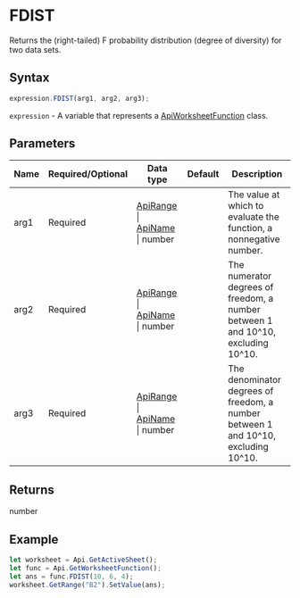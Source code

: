 # FDIST

Returns the (right-tailed) F probability distribution (degree of diversity) for two data sets.

## Syntax

```javascript
expression.FDIST(arg1, arg2, arg3);
```

`expression` - A variable that represents a [ApiWorksheetFunction](../ApiWorksheetFunction.md) class.

## Parameters

| **Name** | **Required/Optional** | **Data type** | **Default** | **Description** |
| ------------- | ------------- | ------------- | ------------- | ------------- |
| arg1 | Required | [ApiRange](../../ApiRange/ApiRange.md) \| [ApiName](../../ApiName/ApiName.md) \| number |  | The value at which to evaluate the function, a nonnegative number. |
| arg2 | Required | [ApiRange](../../ApiRange/ApiRange.md) \| [ApiName](../../ApiName/ApiName.md) \| number |  | The numerator degrees of freedom, a number between 1 and 10^10, excluding 10^10. |
| arg3 | Required | [ApiRange](../../ApiRange/ApiRange.md) \| [ApiName](../../ApiName/ApiName.md) \| number |  | The denominator degrees of freedom, a number between 1 and 10^10, excluding 10^10. |

## Returns

number

## Example



```javascript editor-
let worksheet = Api.GetActiveSheet();
let func = Api.GetWorksheetFunction();
let ans = func.FDIST(10, 6, 4);
worksheet.GetRange("B2").SetValue(ans);
```
